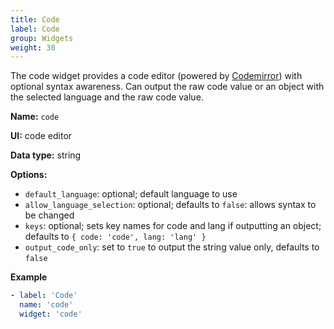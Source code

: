 ```yaml
---
title: Code
label: Code
group: Widgets
weight: 30
---
```


The code widget provides a code editor (powered by [Codemirror](https://codemirror.net)) with optional syntax awareness. Can output the raw code value or an object with the selected language and the raw code value.

**Name:** `code`

**UI:** code editor

**Data type:** string

**Options:**

- `default_language`: optional; default language to use
- `allow_language_selection`: optional; defaults to `false`: allows syntax to be changed
- `keys`: optional; sets key names for code and lang if outputting an object; defaults to `{ code: 'code', lang: 'lang' }`
- `output_code_only`: set to `true` to output the string value only, defaults to `false`

**Example**

```yaml
- label: 'Code'
  name: 'code'
  widget: 'code'
```
